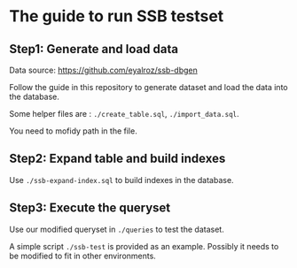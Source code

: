 # The guide to run SSB testset



## Step1: Generate and load data

Data source: https://github.com/eyalroz/ssb-dbgen

Follow the guide in this repository to generate dataset and load the data into the database.

Some helper files are : `./create_table.sql`, `./import_data.sql`. 

You need to mofidy path in the file.



## Step2: Expand table and build indexes

Use `./ssb-expand-index.sql` to build indexes in the database.



## Step3: Execute the queryset

Use our modified queryset in `./queries` to test the dataset.

A simple script `./ssb-test` is provided as an example. Possibly it needs to be modified to fit in other environments.



